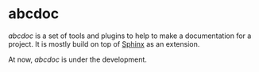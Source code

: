 # abcdoc

*abcdoc* is a set of tools and plugins to help to make a documentation for a
project. It is mostly build on top of [Sphinx](http://www.sphinx-doc.org/) as
an extension.

At now, *abcdoc* is under the development.
